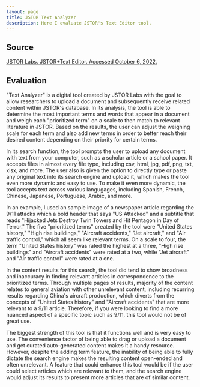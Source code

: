 ```yaml
---
layout: page
title: JSTOR Text Analyzer
description: Here I evaluate JSTOR's Text Editor tool.
---
```


## Source

[JSTOR Labs. JSTOR+Text Editor. Accessed October 6, 2022.](https://www.jstor.org/analyze/)

## Evaluation
"Text Analyzer" is a digital tool created by JSTOR Labs with the goal to allow researchers to upload a document and subsequently receive related content within JSTOR's database. In its analysis, the tool is able to determine the most important terms and words that appear in a document and weigh each "prioritized term" on a scale to then match to relevant literature in JSTOR. Based on the results, the user can adjust the weighing scale for each term and also add new terms in order to better reach their desired content depending on their priority for certain terms.

In its search function, the tool prompts the user to upload any document with text from your computer, such as a scholar article or a school paper. It accepts files in almost every file type, including csv, html, jpg, pdf, png, txt, xlsx, and more. The user also is given the option to directly type or paste any original text into its search engine and upload it, which makes the tool even more dynamic and easy to use. To make it even more dynamic, the tool accepts text across various langugages, including Spanish, French, Chinese, Japanese, Portuguese, Arabic, and more. 

In an example, I used an sample image of a newspaper article regarding the 9/11 attacks which a bold header that says "US Attacked" and a subtitle that reads "Hijacked Jets Destroy Twin Towers and Hit Pentagon in Day of Terror." The five "prioritized terms" created by the tool were "United States history," "High rise buildings," "Aircraft accidents," "Jet aircraft," and "Air traffic control," which all seem like relevant terms. On a scale to four, the term "United States history" was rated the highest at a three, "High rise buildings" and "Aircraft accidents" were rated at a two, while "Jet aircraft" and "Air traffic control" were rated at a one. 

In the content results for this search, the tool did tend to show broadness and inaccuracy in finding relevant articles in correspondence to the prioritized terms. Through multiple pages of results, majority of the content relates to general aviation with other unrelevant content, including recurring results regarding China's aircraft production, which diverts from the concepts of "United States history" and "Aircraft accidents" that are more relevant to a 9/11 article. Therefore, if you were looking to find a more nuanced aspect of a specific topic such as 9/11, this tool would not be of great use. 

 The biggest strength of this tool is that it functions well and is very easy to use. The convenience factor of being able to drag or upload a document and get curated auto-generated content makes it a handy resource. However, despite the adding term feature, the inability of being able to fully dictate the search engine makes the resulting content open-ended and often unrelevant. A feature that could enhance this tool would be if the user could select articles which are relevant to them, and the search engine would adjust its results to present more articles that are of similar content.